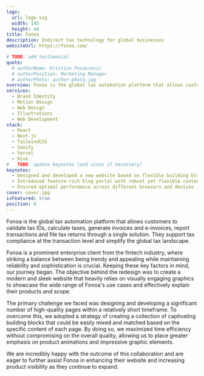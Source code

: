 ```yaml
---
logo:
  url: logo.svg
  width: 145
  height: 44
title: Fonoa
description: Indirect tax technology for global businesses
websiteUrl: https://fonoa.com/

# TODO: add testimonial
quote:
  # authorName: Kristian Posavcevic
  # authorPosition: Marketing Manager
  # authorPhoto: author-photo.jpg
overview: Fonoa is the global tax automation platform that allows customers to validate tax IDs, calculate taxes, generate invoices and e-invoices, report transactions and file tax returns through a single solution. They support tax compliance at the transaction level and simplify the global tax landscape.
services:
  - Brand Identity
  - Motion Design
  - Web Design
  - Illustrations
  - Web Development
stack:
  - React
  - Next.js
  - TailwindCSS
  - Sanity
  - Vercel
  - Rive
#   TODO: update keynotes (and icons if necessary)
keynotes:
  - Designed and developed a new website based on flexible building blocks with enlightening graphics
  - Introduced feature-rich blog portal with robust yet flexible content management system
  - Ensured optimal performance across different browsers and devices
cover: cover.jpg
isFeatured: true
position: 6
---
```


Fonoa is the global tax automation platform that allows customers to validate tax IDs, calculate taxes, generate invoices and e-invoices, report transactions and file tax returns through a single solution. They support tax compliance at the transaction level and simplify the global tax landscape.

Fonoa is a prominent enterprise client from the fintech industry, where striking a balance between being trendy and appealing while maintaining reliability and sophistication is crucial. Keeping these key factors in mind, our journey began. The objective behind the redesign was to create a modern and sleek website that heavily relies on visually engaging graphics to showcase the wide range of Fonoa's use cases and effectively explain their products and scope.

The primary challenge we faced was designing and developing a significant number of high-quality pages within a relatively short timeframe. To overcome this, we adopted a strategy of creating a collection of captivating building blocks that could be easily mixed and matched based on the specific content of each page. By doing so, we maximized time efficiency without compromising on the overall quality, allowing us to place greater emphasis on product animations and impressive graphic elements.

We are incredibly happy with the outcome of this collaboration and are eager to further assist Fonoa in enhancing their website and increasing product visibility as they continue to expand.
